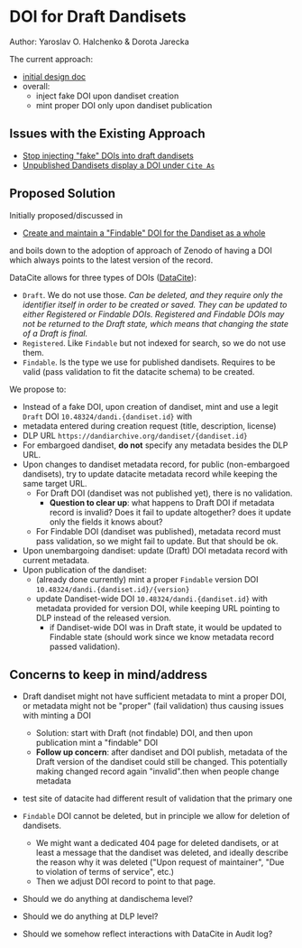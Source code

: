 # DOI for Draft Dandisets

Author: Yaroslav O. Halchenko & Dorota Jarecka

The current approach:

- [initial design doc](./doi-generation-1.md)
- overall:
   - inject fake DOI upon dandiset creation
   - mint proper DOI only upon dandiset publication

## Issues with the Existing Approach

- [Stop injecting "fake" DOIs into draft dandisets](https://github.com/dandi/dandi-archive/issues/1709)
- [Unpublished Dandisets display a DOI under `Cite As`](https://github.com/dandi/dandi-archive/issues/1932)

## Proposed Solution

Initially proposed/discussed in

- [Create and maintain a "Findable" DOI for the Dandiset as a whole](https://github.com/dandi/dandi-archive/issues/1319)

and boils down to the adoption of approach of Zenodo of having a DOI which always points to the latest version of the record.

DataCite allows for three types of DOIs ([DataCite](https://support.datacite.org/docs/what-does-the-state-of-the-doi-mean)):

- `Draft`. We do not use those.
  *Can be deleted, and they require only the identifier itself in order to be created or saved. They can be updated to either Registered or Findable DOIs. Registered and Findable DOIs may not be returned to the Draft state, which means that changing the state of a Draft is final.*
- `Registered`. Like `Findable` but not indexed for search, so we do not use them.
- `Findable`. Is the type we use for published dandisets.
  Requires to be valid (pass validation to fit the datacite schema) to be created.

We propose to:

- Instead of a fake DOI, upon creation of dandiset, mint and use a legit `Draft` DOI `10.48324/dandi.{dandiset.id}` with
 - metadata entered during creation request (title, description, license)
 - DLP URL `https://dandiarchive.org/dandiset/{dandiset.id}`
 - For embargoed dandiset, **do not** specify any metadata besides the DLP URL.
- Upon changes to dandiset metadata record, for public (non-embargoed dandisets), try to update datacite metadata record while keeping the same target URL.
  - For Draft DOI (dandiset was not published yet), there is no validation.
    - **Question to clear up**: what happens to Draft DOI if metadata record is invalid? Does it fail to update altogether? does it update only the fields it knows about?
  - For Findable DOI (dandiset was published), metadata record must pass validation, so we might fail to update.
    But that should be ok.
- Upon unembargoing dandiset: update (Draft) DOI metadata record with current metadata.
- Upon publication of the dandiset:
  - (already done currently) mint a proper `Findable` version DOI `10.48324/dandi.{dandiset.id}/{version}`
  - update Dandiset-wide DOI `10.48324/dandi.{dandiset.id}` with metadata provided for version DOI, while keeping URL pointing to DLP instead of the released version.
    - if Dandiset-wide DOI was in Draft state, it would be updated to Findable state (should work since we know metadata record passed validation).

## Concerns to keep in mind/address

- Draft dandiset might not have sufficient metadata to mint a proper DOI, or metadata might not be "proper" (fail validation) thus causing issues with minting a DOI
  - Solution: start with Draft (not findable) DOI, and then upon publication mint a "findable" DOI
  - **Follow up concern**: after dandiset and DOI publish, metadata of the Draft version of the dandiset could still be changed.
    This potentially making changed record again "invalid".then when people change metadata
- test site of datacite had different result of validation that the primary one

- `Findable` DOI cannot be deleted, but in principle we allow for deletion of dandisets.
  - We might want a dedicated 404 page for deleted dandisets, or at least a message that the dandiset was deleted, and ideally describe the reason why it was deleted ("Upon request of maintainer", "Due to violation of terms of service", etc.)
  - Then we adjust DOI record to point to that page.

- Should we do anything at dandischema level?

- Should we do anything at DLP level?

- Should we somehow reflect interactions with DataCite in Audit log?
